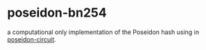 # poseidon-bn254

a computational only implementation of the Poseidon hash using in 
[poseidon-circuit](https://github.com/scroll-tech/poseidon-circuit).
